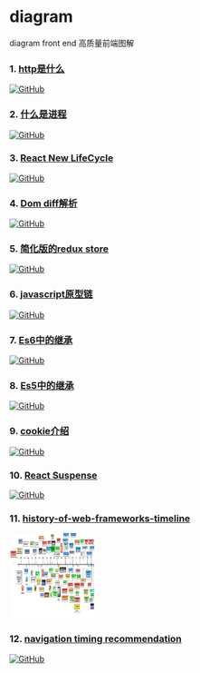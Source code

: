 # diagram
diagram front end 高质量前端图解

### 1. [http是什么](https://raw.githubusercontent.com/ihtml5/diagram/master/http%20what.png)
<a href="https://raw.githubusercontent.com/ihtml5/diagram/master/http%20what.png"><img src="https://raw.githubusercontent.com/ihtml5/diagram/master/http%20what.png" alt="GitHub" title="http what" width="150" height="150" /></a>

### 2. [什么是进程](https://raw.githubusercontent.com/ihtml5/diagram/master/process.jpg)
<a href="https://raw.githubusercontent.com/ihtml5/diagram/master/process.jpg"><img src="https://raw.githubusercontent.com/ihtml5/diagram/master/process.jpg" alt="GitHub" title="process" width="150" height="150"/></a>
### 3. [React New LifeCycle](http://projects.wojtekmaj.pl/react-lifecycle-methods-diagram/)
<a href="http://projects.wojtekmaj.pl/react-lifecycle-methods-diagram/"><img src="https://raw.githubusercontent.com/ihtml5/diagram/master/React%20New%20Lifecycle.jpg" alt="GitHub" title="React New LifeCycle" width="150" height="150"/></a>
### 4. [Dom diff解析](https://yq.aliyun.com/articles/586669)
<a href="https://raw.githubusercontent.com/ihtml5/diagram/master/dom%20diff.png"><img src="https://raw.githubusercontent.com/ihtml5/diagram/master/dom%20diff.png" alt="GitHub" title="dom diff" width="150" height="150"/></a>
### 5. [简化版的redux store](https://zhuanlan.zhihu.com/p/36116146)
<a href="https://raw.githubusercontent.com/ihtml5/diagram/master/redux%20store.jpg"><img src="https://raw.githubusercontent.com/ihtml5/diagram/master/redux%20store.jpg" alt="GitHub" title="简化版的redux store" width="150" height="150" /></a>
### 6. [javascript原型链](https://raw.githubusercontent.com/ihtml5/diagram/master/javascript%20prototype%20chain.png)
<a href="https://raw.githubusercontent.com/ihtml5/diagram/master/javascript%20prototype%20chain.png"><img src="https://raw.githubusercontent.com/ihtml5/diagram/master/javascript%20prototype%20chain.png" alt="GitHub" title="javascript原型链" width="150" height="150" /></a>
### 7. [Es6中的继承](https://www.bbsmax.com/A/A2dmaNLBde/)
<a href="https://raw.githubusercontent.com/ihtml5/diagram/master/Es6中的继承.png"><img src="https://raw.githubusercontent.com/ihtml5/diagram/master/Es6中的继承.png" alt="GitHub" title="Es6中的继承" width="150" height="150" /></a>
### 8. [Es5中的继承](https://www.bbsmax.com/A/A2dmaNLBde/)
<a href="https://raw.githubusercontent.com/ihtml5/diagram/master/Es5中的继承.png"><img src="https://raw.githubusercontent.com/ihtml5/diagram/master/Es5中的继承.png" alt="GitHub" title="Es5中的继承" width="150" height="150" /></a>
### 9. [cookie介绍](http://blog.jobbole.com/108191/)
<a href="https://raw.githubusercontent.com/ihtml5/diagram/master/cookie.png"><img src="https://raw.githubusercontent.com/ihtml5/diagram/master/cookie.png" alt="GitHub" title="cookie.png" width="150" height="150" /></a>
### 10. [React Suspense](https://raw.githubusercontent.com/ihtml5/diagram/master/React%20Suspense%20Cheat%20Sheet.png)
<a href="https://raw.githubusercontent.com/ihtml5/diagram/master/React%20Suspense%20Cheat%20Sheet.png"><img src="https://raw.githubusercontent.com/ihtml5/diagram/master/React%20Suspense%20Cheat%20Sheet.png" alt="GitHub" title="React Suspense" width="150" height="150" /></a>
### 11. [history-of-web-frameworks-timeline](https://github.com/mraible/history-of-web-frameworks-timeline)
<a href="https://raw.githubusercontent.com/mraible/history-of-web-frameworks-timeline/master/history-of-web-frameworks-timeline.png"><img src="https://raw.githubusercontent.com/mraible/history-of-web-frameworks-timeline/master/history-of-web-frameworks-timeline.png" alt="GitHub" title="React Suspense" width="150" height="150" /></a>

### 12. [navigation timing recommendation](https://github.com/mraible/history-of-web-frameworks-timeline)
<a href="https://raw.githubusercontent.com/mraible/history-of-web-frameworks-timeline/master/Navigation%20Timing%20Recommendation.png"><img src="https://raw.githubusercontent.com/mraible/history-of-web-frameworks-timeline/master/Navigation%20Timing%20Recommendation.png" alt="GitHub" title="React Suspense" width="150" height="150" /></a>

